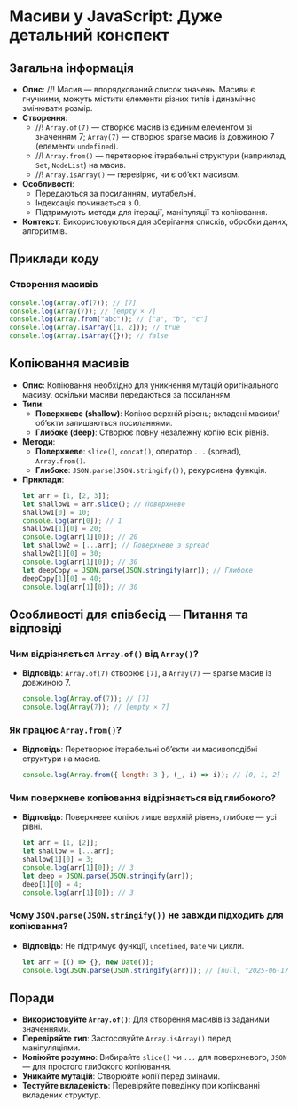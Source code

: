 # Масиви у JavaScript: Дуже детальний конспект

## Загальна інформація

- **Опис**: //! Масив — впорядкований список значень. Масиви є гнучкими, можуть містити елементи різних типів і динамічно змінювати розмір.
- **Створення**:
  - //! `Array.of(7)` — створює масив із єдиним елементом зі значенням 7; `Array(7)` — створює sparse масив із довжиною 7 (елементи `undefined`).
  - //! `Array.from()` — перетворює ітерабельні структури (наприклад, `Set`, `NodeList`) на масив.
  - //! `Array.isArray()` — перевіряє, чи є об’єкт масивом.
- **Особливості**:
  - Передаються за посиланням, мутабельні.
  - Індексація починається з 0.
  - Підтримують методи для ітерації, маніпуляції та копіювання.
- **Контекст**: Використовуються для зберігання списків, обробки даних, алгоритмів.

## Приклади коду

### Створення масивів

```javascript
console.log(Array.of(7)); // [7]
console.log(Array(7)); // [empty × 7]
console.log(Array.from("abc")); // ["a", "b", "c"]
console.log(Array.isArray([1, 2])); // true
console.log(Array.isArray({})); // false
```

## Копіювання масивів

- **Опис**: Копіювання необхідно для уникнення мутацій оригінального масиву, оскільки масиви передаються за посиланням.
- **Типи**:
  - **Поверхневе (shallow)**: Копіює верхній рівень; вкладені масиви/об’єкти залишаються посиланнями.
  - **Глибоке (deep)**: Створює повну незалежну копію всіх рівнів.
- **Методи**:
  - **Поверхневе**: `slice()`, `concat()`, оператор `...` (spread), `Array.from()`.
  - **Глибоке**: `JSON.parse(JSON.stringify())`, рекурсивна функція.
- **Приклади**:
  ```javascript
  let arr = [1, [2, 3]];
  let shallow1 = arr.slice(); // Поверхневе
  shallow1[0] = 10;
  console.log(arr[0]); // 1
  shallow1[1][0] = 20;
  console.log(arr[1][0]); // 20
  let shallow2 = [...arr]; // Поверхневе з spread
  shallow2[1][0] = 30;
  console.log(arr[1][0]); // 30
  let deepCopy = JSON.parse(JSON.stringify(arr)); // Глибоке
  deepCopy[1][0] = 40;
  console.log(arr[1][0]); // 30
  ```

## Особливості для співбесід — Питання та відповіді

### Чим відрізняється `Array.of()` від `Array()`?

- **Відповідь**: `Array.of(7)` створює `[7]`, а `Array(7)` — sparse масив із довжиною 7.
  ```javascript
  console.log(Array.of(7)); // [7]
  console.log(Array(7)); // [empty × 7]
  ```

### Як працює `Array.from()`?

- **Відповідь**: Перетворює ітерабельні об’єкти чи масивоподібні структури на масив.
  ```javascript
  console.log(Array.from({ length: 3 }, (_, i) => i)); // [0, 1, 2]
  ```

### Чим поверхневе копіювання відрізняється від глибокого?

- **Відповідь**: Поверхневе копіює лише верхній рівень, глибоке — усі рівні.
  ```javascript
  let arr = [1, [2]];
  let shallow = [...arr];
  shallow[1][0] = 3;
  console.log(arr[1][0]); // 3
  let deep = JSON.parse(JSON.stringify(arr));
  deep[1][0] = 4;
  console.log(arr[1][0]); // 3
  ```

### Чому `JSON.parse(JSON.stringify())` не завжди підходить для копіювання?

- **Відповідь**: Не підтримує функції, `undefined`, `Date` чи цикли.
  ```javascript
  let arr = [() => {}, new Date()];
  console.log(JSON.parse(JSON.stringify(arr))); // [null, "2025-06-17..."]
  ```

## Поради

- **Використовуйте `Array.of()`**: Для створення масивів із заданими значеннями.
- **Перевіряйте тип**: Застосовуйте `Array.isArray()` перед маніпуляціями.
- **Копіюйте розумно**: Вибирайте `slice()` чи `...` для поверхневого, `JSON` — для простого глибокого копіювання.
- **Уникайте мутацій**: Створюйте копії перед змінами.
- **Тестуйте вкладеність**: Перевіряйте поведінку при копіюванні вкладених структур.
